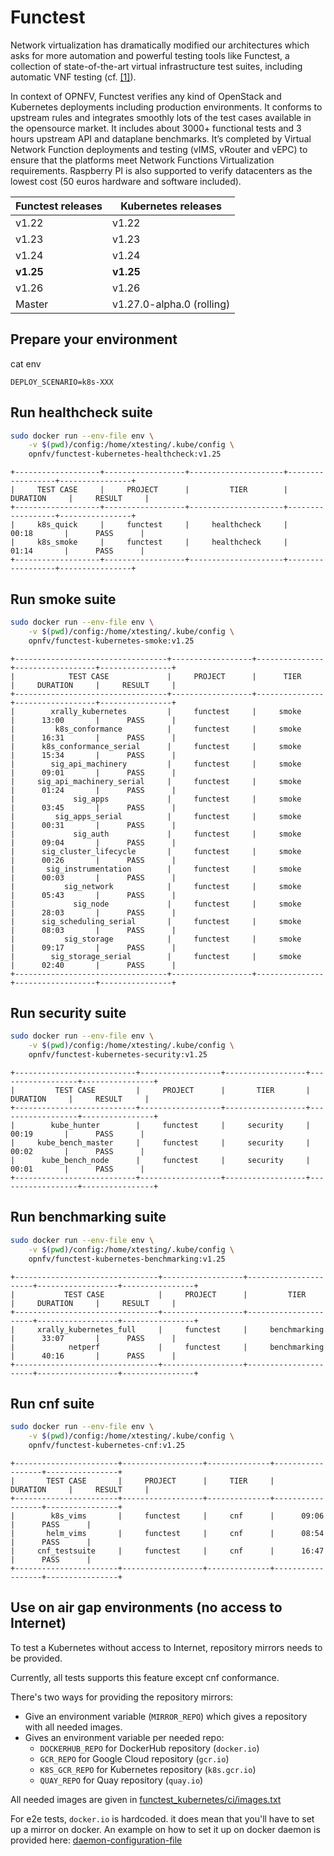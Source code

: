 # Functest

Network virtualization has dramatically modified our architectures which asks
for more automation and powerful testing tools like Functest, a collection of
state-of-the-art virtual infrastructure test suites, including automatic VNF
testing (cf.
[[1]](https://www.linuxfoundation.org/press-release/2019/05/opnfv-hunter-delivers-test-tools-ci-cd-framework-to-enable-common-nfvi-for-verifying-vnfs/)).

In context of OPNFV, Functest verifies any kind of OpenStack and Kubernetes
deployments including production environments. It conforms to upstream rules
and integrates smoothly lots of the test cases available in the opensource
market. It includes about 3000+ functional tests and 3 hours upstream API and
dataplane benchmarks. It’s completed by Virtual Network Function deployments
and testing (vIMS, vRouter and vEPC) to ensure that the platforms meet Network
Functions Virtualization requirements. Raspberry PI is also supported to verify
datacenters as the lowest cost (50 euros hardware and software included).

| Functest releases | Kubernetes releases       |
|-------------------|---------------------------|
| v1.22             | v1.22                     |
| v1.23             | v1.23                     |
| v1.24             | v1.24                     |
| **v1.25**         | **v1.25**                 |
| v1.26             | v1.26                     |
| Master            | v1.27.0-alpha.0 (rolling) |

## Prepare your environment

cat env
```
DEPLOY_SCENARIO=k8s-XXX
```

## Run healthcheck suite

```bash
sudo docker run --env-file env \
    -v $(pwd)/config:/home/xtesting/.kube/config \
    opnfv/functest-kubernetes-healthcheck:v1.25
```

```
+-------------------+------------------+---------------------+------------------+----------------+
|     TEST CASE     |     PROJECT      |         TIER        |     DURATION     |     RESULT     |
+-------------------+------------------+---------------------+------------------+----------------+
|     k8s_quick     |     functest     |     healthcheck     |      00:18       |      PASS      |
|     k8s_smoke     |     functest     |     healthcheck     |      01:14       |      PASS      |
+-------------------+------------------+---------------------+------------------+----------------+
```

## Run smoke suite

```bash
sudo docker run --env-file env \
    -v $(pwd)/config:/home/xtesting/.kube/config \
    opnfv/functest-kubernetes-smoke:v1.25
```

```
+----------------------------------+------------------+---------------+------------------+----------------+
|            TEST CASE             |     PROJECT      |      TIER     |     DURATION     |     RESULT     |
+----------------------------------+------------------+---------------+------------------+----------------+
|        xrally_kubernetes         |     functest     |     smoke     |      13:00       |      PASS      |
|         k8s_conformance          |     functest     |     smoke     |      16:31       |      PASS      |
|      k8s_conformance_serial      |     functest     |     smoke     |      15:34       |      PASS      |
|        sig_api_machinery         |     functest     |     smoke     |      09:01       |      PASS      |
|     sig_api_machinery_serial     |     functest     |     smoke     |      01:24       |      PASS      |
|             sig_apps             |     functest     |     smoke     |      03:45       |      PASS      |
|         sig_apps_serial          |     functest     |     smoke     |      00:31       |      PASS      |
|             sig_auth             |     functest     |     smoke     |      09:04       |      PASS      |
|      sig_cluster_lifecycle       |     functest     |     smoke     |      00:26       |      PASS      |
|       sig_instrumentation        |     functest     |     smoke     |      00:03       |      PASS      |
|           sig_network            |     functest     |     smoke     |      05:43       |      PASS      |
|             sig_node             |     functest     |     smoke     |      28:03       |      PASS      |
|      sig_scheduling_serial       |     functest     |     smoke     |      08:03       |      PASS      |
|           sig_storage            |     functest     |     smoke     |      09:17       |      PASS      |
|        sig_storage_serial        |     functest     |     smoke     |      02:40       |      PASS      |
+----------------------------------+------------------+---------------+------------------+----------------+
```

## Run security suite

```bash
sudo docker run --env-file env \
    -v $(pwd)/config:/home/xtesting/.kube/config \
    opnfv/functest-kubernetes-security:v1.25
```

```
+---------------------------+------------------+------------------+------------------+----------------+
|         TEST CASE         |     PROJECT      |       TIER       |     DURATION     |     RESULT     |
+---------------------------+------------------+------------------+------------------+----------------+
|        kube_hunter        |     functest     |     security     |      00:19       |      PASS      |
|     kube_bench_master     |     functest     |     security     |      00:02       |      PASS      |
|      kube_bench_node      |     functest     |     security     |      00:01       |      PASS      |
+---------------------------+------------------+------------------+------------------+----------------+
```

## Run benchmarking suite

```bash
sudo docker run --env-file env \
    -v $(pwd)/config:/home/xtesting/.kube/config \
    opnfv/functest-kubernetes-benchmarking:v1.25
```

```
+--------------------------------+------------------+----------------------+------------------+----------------+
|           TEST CASE            |     PROJECT      |         TIER         |     DURATION     |     RESULT     |
+--------------------------------+------------------+----------------------+------------------+----------------+
|     xrally_kubernetes_full     |     functest     |     benchmarking     |      33:07       |      PASS      |
|            netperf             |     functest     |     benchmarking     |      40:16       |      PASS      |
+--------------------------------+------------------+----------------------+------------------+----------------+
```

## Run cnf suite

```bash
sudo docker run --env-file env \
    -v $(pwd)/config:/home/xtesting/.kube/config \
    opnfv/functest-kubernetes-cnf:v1.25
```

```
+-----------------------+------------------+--------------+------------------+----------------+
|       TEST CASE       |     PROJECT      |     TIER     |     DURATION     |     RESULT     |
+-----------------------+------------------+--------------+------------------+----------------+
|        k8s_vims       |     functest     |     cnf      |      09:06       |      PASS      |
|       helm_vims       |     functest     |     cnf      |      08:54       |      PASS      |
|     cnf_testsuite     |     functest     |     cnf      |      16:47       |      PASS      |
+-----------------------+------------------+--------------+------------------+----------------+
```


## Use on air gap environments (no access to Internet)

To test a Kubernetes without access to Internet, repository mirrors needs to be
provided.

Currently, all tests supports this feature except cnf conformance.

There's two ways for providing the repository mirrors:

- Give an environment variable (`MIRROR_REPO`) which gives a repository with
  all needed images.
- Gives an environment variable per needed repo:
  - `DOCKERHUB_REPO` for DockerHub repository (`docker.io`)
  - `GCR_REPO` for Google Cloud repository (`gcr.io`)
  - `K8S_GCR_REPO` for Kubernetes repository (`k8s.gcr.io`)
  - `QUAY_REPO` for Quay repository (`quay.io`)

All needed images are given in
[functest_kubernetes/ci/images.txt](functest_kubernetes/ci/images.txt)

For e2e tests, `docker.io` is hardcoded. it does mean that you'll have to set up
a mirror on docker. An example on how to set it up on docker daemon is provided
here:
[daemon-configuration-file](
https://docs.docker.com/engine/reference/commandline/dockerd/#daemon-configuration-file)
